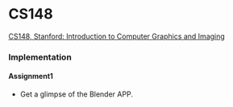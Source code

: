 # CS148

[CS148, Stanford: Introduction to Computer Graphics and Imaging](https://web.stanford.edu/class/cs148/lectures.html)

### Implementation

#### Assignment1

- Get a glimpse of the Blender APP.